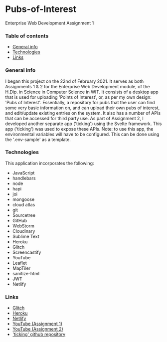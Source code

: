 # Pubs-of-Interest
Enterprise Web Development Assignment 1

### Table of contents
* [General info](#general-info)
* [Technologies](#technologies)
* [Links](#links)

### General info
I began this project on the 22nd of February 2021. It serves as both Assignments 1 & 2 for the Enterprise Web Development module, of the H.Dip. in Science in Computer Science in WIT.
It consists of a desktop app that is used for uploading 'Points of Interest', or, as per my own design: 'Pubs of Interest'. Essentially, a repository for pubs that the user can find some very basic information on, and can upload their own pubs of interest, and edit/update existing entries on the system.
It also has a number of APIs that can be accessed for third party use. As part of Assignment 2, I developed another separate app ('ticking') using the Svelte framework. This app ('ticking') was used to expose these APIs.
Note: to use this app, the environmental variables will have to be configured. This can be done using the '.env-sample' as a template.
	
### Technologies
This application incorporates the following:
* JavaScript
* handlebars
* node
* hapi
* joi
* mongoose
* cloud atlas
* git
* Sourcetree
* GitHub
* WebStorm
* Cloudinary
* Sublime Text
* Heroku
* Glitch
* Screencastify
* YouTube
* Leaflet
* MapTiler
* sanitize-html
* JWT
* Netlify

	
### Links
* [Glitch](https://aiteanna-speisiula.glitch.me/)
* [Heroku](https://aiteanna-speisiula.herokuapp.com/)
* [Netlify](https://ticking1.netlify.app/)
* [YouTube (Assignment 1)](https://www.youtube.com/watch?v=WgkLDYHRNuY)
* [YouTube (Assignment 2)](https://www.youtube.com/watch?v=kFRh5HAhqeQ)
* ['ticking' github repository](https://github.com/cathalohinse/ticking)